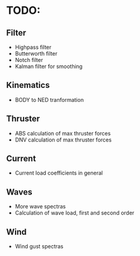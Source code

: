 # TODO:

## Filter

* Highpass filter
* Butterworth filter
* Notch filter
* Kalman filter for smoothing

## Kinematics

* BODY to NED tranformation

## Thruster

* ABS calculation of max thruster forces
* DNV calculation of max thruster forces

## Current

* Current load coefficients in general

## Waves

* More wave spectras
* Calculation of wave load, first and second order

## Wind

* Wind gust spectras
